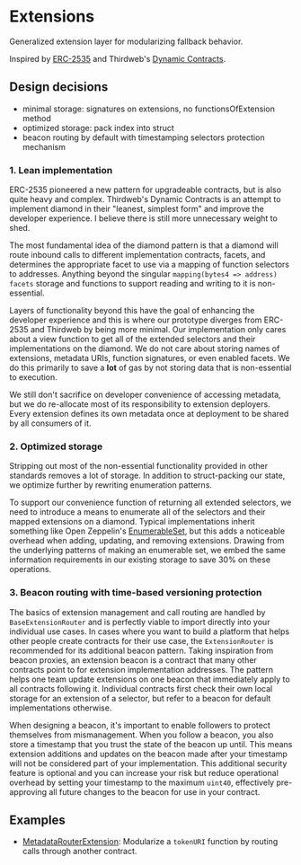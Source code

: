 # Extensions

Generalized extension layer for modularizing fallback behavior.

Inspired by [ERC-2535](https://eips.ethereum.org/EIPS/eip-2535) and Thirdweb's [Dynamic Contracts](https://github.com/thirdweb-dev/dynamic-contracts/tree/main).

## Design decisions

- minimal storage: signatures on extensions, no functionsOfExtension method
- optimized storage: pack index into struct
- beacon routing by default with timestamping selectors protection mechanism

### 1. Lean implementation

ERC-2535 pioneered a new pattern for upgradeable contracts, but is also quite heavy and complex. Thirdweb's Dynamic Contracts is an attempt to implement diamond in their "leanest, simplest form" and improve the developer experience. I believe there is still more unnecessary weight to shed.

The most fundamental idea of the diamond pattern is that a diamond will route inbound calls to different implementation contracts, facets, and determines the appropriate facet to use via a mapping of function selectors to addresses. Anything beyond the singular `mapping(bytes4 => address) facets` storage and functions to support reading and writing to it is non-essential.

Layers of functionality beyond this have the goal of enhancing the developer experience and this is where our prototype diverges from ERC-2535 and Thirdweb by being more minimal. Our implementation only cares about a view function to get all of the extended selectors and their implementations on the diamond. We do not care about storing names of extensions, metadata URIs, function signatures, or even enabled facets. We do this primarily to save a **lot** of gas by not storing data that is non-essential to execution.

We still don't sacrifice on developer convenience of accessing metadata, but we do re-allocate most of its responsibility to extension deployers. Every extension defines its own metadata once at deployment to be shared by all consumers of it.

### 2. Optimized storage

Stripping out most of the non-essential functionality provided in other standards removes a lot of storage. In addition to struct-packing our state, we optimize further by rewriting enumeration patterns.

To support our convenience function of returning all extended selectors, we need to introduce a means to enumerate all of the selectors and their mapped extensions on a diamond. Typical implementations inherit something like Open Zeppelin's [EnumerableSet](https://github.com/OpenZeppelin/openzeppelin-contracts/blob/master/contracts/utils/structs/EnumerableSet.sol), but this adds a noticeable overhead when adding, updating, and removing extensions. Drawing from the underlying patterns of making an enumerable set, we embed the same information requirements in our existing storage to save 30% on these operations.

### 3. Beacon routing with time-based versioning protection

The basics of extension management and call routing are handled by `BaseExtensionRouter` and is perfectly viable to import directly into your individual use cases. In cases where you want to build a platform that helps other people create contracts for their use case, the `ExtensionRouter` is recommended for its additional beacon pattern. Taking inspiration from beacon proxies, an extension beacon is a contract that many other contracts point to for extension implementation addresses. The pattern helps one team update extensions on one beacon that immediately apply to all contracts following it. Individual contracts first check their own local storage for an extension of a selector, but refer to a beacon for default implementations otherwise.

When designing a beacon, it's important to enable followers to protect themselves from mismanagement. When you follow a beacon, you also store a timestamp that you trust the state of the beacon up until. This means extension additions and updates on the beacon made after your timestamp will not be considered part of your implementation. This additional security feature is optional and you can increase your risk but reduce operational overhead by setting your timestamp to the maximum `uint40`, effectively pre-approving all future changes to the beacon for use in your contract.

## Examples

- [MetadataRouterExtension](./examples/MetadataRouterExtension.sol): Modularize a `tokenURI` function by routing calls through another contract.
